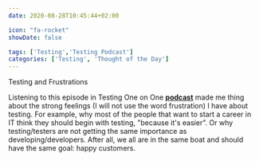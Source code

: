 ```yaml
---
date: 2020-08-28T10:45:44+02:00

icon: "fa-rocket"
showDate: false

tags: ['Testing','Testing Podcast']
categories: ['Testing', 'Thought of the Day']
---
```

Testing and Frustrations

Listening to this episode in Testing One on One [__podcast__](https://qablog.practitest.com/frustrations-in-testing-what-to-do-about-them/) made me thing about the strong feelings (I will not use the
word frustration) I have about testing. For example, why most of the people that want to start a career in IT think
they should begin with testing, "because it's easier". Or why testing/testers are not getting the same importance as
developing/developers. After all, we all are in the same boat and should have the same goal: happy customers.